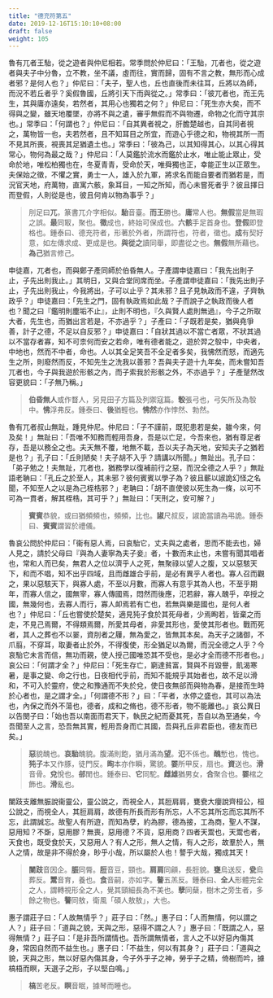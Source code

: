 ```yaml
---
title: "德充符第五"
date: 2019-12-16T15:10:10+08:00
draft: false
weight: 105
---
```




魯有兀者王駘，從之遊者與仲尼相若。常季問於仲尼曰：「<span class="text-muted">王駘，兀者也，從之遊者與夫子中分魯，立不教，坐不議，虛而往，實而歸，固有不言之教，無形而心成者邪？是何人也？</span>」仲尼曰：「<span class="text-muted">夫子，聖人也，丘也直後而未往耳，丘將以為師，而況不若丘者乎？奚假魯國，丘將引天下而與從之。</span>」常季曰：「<span class="text-muted">彼兀者也，而王先生，其與庸亦遠矣，若然者，其用心也獨若之何？</span>」仲尼曰：「<span class="text-muted">死生亦大矣，而不得與之變，雖天地覆墜，亦將不與之遺，審乎無假而不與物遷，命物之化而守其宗也。</span>」常季曰：「<span class="text-muted">何謂也？</span>」仲尼曰：「<span class="text-muted">自其異者視之，肝膽楚越也，自其同者視之，萬物皆一也，夫若然者，且不知耳目之所宜，而遊心乎德之和，物視其所一而不見其所喪，視喪其足猶遺土也。</span>」常季曰：「<span class="text-muted">彼為己，以其知得其心，以其心得其常心，物何為最之哉？</span>」仲尼曰：「<span class="text-muted">人莫鑑於流水而鑑於止水，唯止能止眾止，受命於地，唯松柏獨也在，冬夏青青，受命於天，唯舜獨也正，幸能正生以正眾生。夫保始之徵，不懼之實，勇士一人，雄入於九軍，將求名而能自要者而猶若是，而況官天地，府萬物，直寓六骸，象耳目，一知之所知，而心未嘗死者乎？彼且擇日而登假，人則從是也，彼且何肯以物為事乎？</span>」

> 刖足曰**兀**，篆書兀介字相似。**駘**音臺。**而王**勝也。**庸**常人也。**無假**當是無瑕之誤。**最**同冣，聚也。**徵**成也，終始可保成也。**六骸**手足首身也。**登假**即登格也。<span class="alert-success">鍾泰曰、</span>德充符者，形著於外者，所謂符也，符者，徵也。**成**有契好意，如左傳求成、更成是也。**與從之**讀同舉，即盡從之也。**無假**無所藉也。**為己**猶言修己。



申徒嘉，兀者也，而與鄭子產同師於伯昏無人。子產謂申徒嘉曰：「<span class="text-muted">我先出則子止，子先出則我止。</span>」其明日，又與合堂同席而坐。子產謂申徒嘉曰：「<span class="text-muted">我先出則子止，子先出則我止，今我將出，子可以止乎？其未邪？且子見執政而不違，子齊執政乎？</span>」申徒嘉曰：「<span class="text-muted">先生之門，固有執政焉如此哉？子而說子之執政而後人者也？聞之曰『鑑明則塵垢不止』，止則不明也，『久與賢人處則無過』，今子之所取大者，先生也，而猶出言若是，不亦過乎？</span>」子產曰：「<span class="text-muted">子既若是矣，猶與堯爭善，計子之德，不足以自反邪？</span>」申徒嘉曰：「<span class="text-muted">自狀其過以不當亡者眾，不狀其過以不當存者寡，知不可柰何而安之若命，唯有德者能之，遊於羿之彀中，中央者，中地也，然而不中者，命也。人以其全足笑吾不全足者多矣，我怫然而怒，而適先生之所，則廢然而反，不知先生之洗我以善邪？吾與夫子遊十九年矣，而未嘗知吾兀者也，今子與我遊於形骸之內，而子索我於形骸之外，不亦過乎？</span>」子產蹵然改容更貌曰：「<span class="text-muted">子無乃稱。</span>」

> **伯昏無人**或作瞀人，另見田子方篇及列禦寇篇。**彀**張弓也，弓矢所及為彀中。**怫**浮弗反。<span class="alert-success">鍾泰曰、</span>**後**猶輕也。**怫然**亦作悖然、勃然。



魯有兀者叔山無趾，踵見仲尼。仲尼曰：「<span class="text-muted">子不謹前，既犯患若是矣，雖今來，何及矣！</span>」無趾曰：「<span class="text-muted">吾唯不知務而輕用吾身，吾是以亡足，今吾來也，猶有尊足者存，吾是以務全之也。夫天無不覆，地無不載，吾以夫子為天地，安知夫子之猶若是也？</span>」孔子曰：「<span class="text-muted">丘則陋矣！夫子胡不入乎？請講以所聞。</span>」無趾出。孔子曰：「<span class="text-muted">弟子勉之！夫無趾，兀者也，猶務學以復補前行之惡，而況全德之人乎？</span>」無趾語老聃曰：「<span class="text-muted">孔丘之於至人，其未邪？彼何賓賓以學子為？彼且蘄以諔詭幻怪之名聞，不知至人之以是為己桎梏邪？</span>」老聃曰：「<span class="text-muted">胡不直使彼以死生為一條，以可不可為一貫者，解其桎梏，其可乎？</span>」無趾曰：「<span class="text-muted">天刑之，安可解？</span>」

> **賓賓**恭貌，或曰猶頻頻也，頻頻，比也。**諔**尺叔反，諔詭當讀為弔詭。<span class="alert-success">鍾泰曰、</span>**賓賓**謂習於禮儀。



魯哀公問於仲尼曰：「<span class="text-muted">衞有惡人焉，曰哀駘它，丈夫與之處者，思而不能去也，婦人見之，請於父母曰『與為人妻寧為夫子妾』者，十數而未止也，未嘗有聞其唱者也，常和人而已矣，無君人之位以濟乎人之死，無聚祿以望人之腹，又以惡駭天下，和而不唱，知不出乎四域，且而雌雄合乎前，是必有異乎人者也。寡人召而觀之，果以惡駭天下，與寡人處，不至以月數，而寡人有意乎其為人也，不至乎期年，而寡人信之，國無宰，寡人傳國焉，悶然而後應，氾若辭，寡人醜乎，卒授之國，無幾何也，去寡人而行，寡人卹焉若有亡也，若無與樂是國也，是何人者也？</span>」仲尼曰：「<span class="text-muted">丘也嘗使於楚矣，適見㹠子食於其死母者，少焉眴若，皆棄之而走，不見己焉爾，不得類焉爾，所愛其母者，非愛其形也，愛使其形者也。戰而死者，其人之葬也不以翣，資刖者之屨，無為愛之，皆無其本矣。為天子之諸御，不爪翦，不穿耳，取妻者止於外，不得復使，形全猶足以為爾，而況全德之人乎？今哀駘它未言而信，無功而親，使人授己國唯恐其不受也，是必才全而德不形者也。</span>」哀公曰：「<span class="text-muted">何謂才全？</span>」仲尼曰：「<span class="text-muted">死生存亡，窮達貧富，賢與不肖毀譽，飢渴寒暑，是事之變、命之行也，日夜相代乎前，而知不能規乎其始者也，故不足以滑和，不可入於靈府，使之和豫通而不失於兌，使日夜無郤而與物為春，是接而生時於心者也，是之謂才全。</span>」「<span class="text-muted">何謂德不形？</span>」曰：「<span class="text-muted">平者，水停之盛也，其可以為法也，內保之而外不蕩也，德者，成和之脩也，德不形者，物不能離也。</span>」哀公異日以告閔子曰：「<span class="text-muted">始也吾以南面而君天下，執民之紀而憂其死，吾自以為至通矣，今吾聞至人之言，恐吾無其實，輕用吾身而亡其國，吾與孔丘非君臣也，德友而已矣。</span>」

> **惡**貌醜也。**哀駘**醜貌。腹滿則飽，猶月滿為**望**。**氾**不係也。**醜**慙也，愧也。**㹠子**本又作豚，徒門反。**眴**本亦作瞬，驚貌。**翣**所甲反，扇也。**資**送也。**滑**音骨。**兌**悅也。**郤**閒也。<span class="alert-success">鍾泰曰、</span>**它**同駝。**雌雄**猶男女，**合**聚合也。**翣**棺之飾也。**滑**亂也。



闉跂支離無脤說衞靈公，靈公說之，而視全人，其脰肩肩，甕㼜大癭說齊桓公，桓公說之，而視全人，其脰肩肩，故德有所長而形有所忘，人不忘其所忘而忘其所不忘，此謂誠忘。故聖人有所遊，而知為孽，約為膠，德為接，工為商，聖人不謀，惡用知？不斲，惡用膠？無喪，惡用德？不貨，惡用商？四者天鬻也，天鬻也者，天食也，既受食於天，又惡用人？有人之形，無人之情，有人之形，故羣於人，無人之情，故是非不得於身，眇乎小哉，所以屬於人也！謷乎大哉，獨成其天！

> **闉跂**音因企。**脤**同脣。**脰**音豆，頸也。**肩肩**同顅，長脰貌。**甕**烏送反，**㼜**烏葬反。**鬻**音育，養也。**食**音嗣，亦如字。**謷**五羔反。<span class="alert-success">鍾泰曰、</span>**全人**形體完全之人，謂轉視形全之人，覺其頸細長為不美也。**孽**同蘖，樹木之旁生者，多餘之物也。**謷**同敖，衛風「碩人敖敖」，大也。



惠子謂莊子曰：「<span class="text-muted">人故無情乎？</span>」莊子曰：「<span class="text-muted">然。</span>」惠子曰：「<span class="text-muted">人而無情，何以謂之人？</span>」莊子曰：「<span class="text-muted">道與之貌，天與之形，惡得不謂之人？</span>」惠子曰：「<span class="text-muted">既謂之人，惡得無情？</span>」莊子曰：「<span class="text-muted">是非吾所謂情也。吾所謂無情者，言人之不以好惡內傷其身，常因自然而不益生也。</span>」惠子曰：「<span class="text-muted">不益生，何以有其身？</span>」莊子曰：「<span class="text-muted">道與之貌，天與之形，無以好惡內傷其身，今子外乎子之神，勞乎子之精，倚樹而吟，據槁梧而瞑，天選子之形，子以堅白鳴。</span>」

> **槁**苦老反。**瞑**音眠，據琴而睡也。